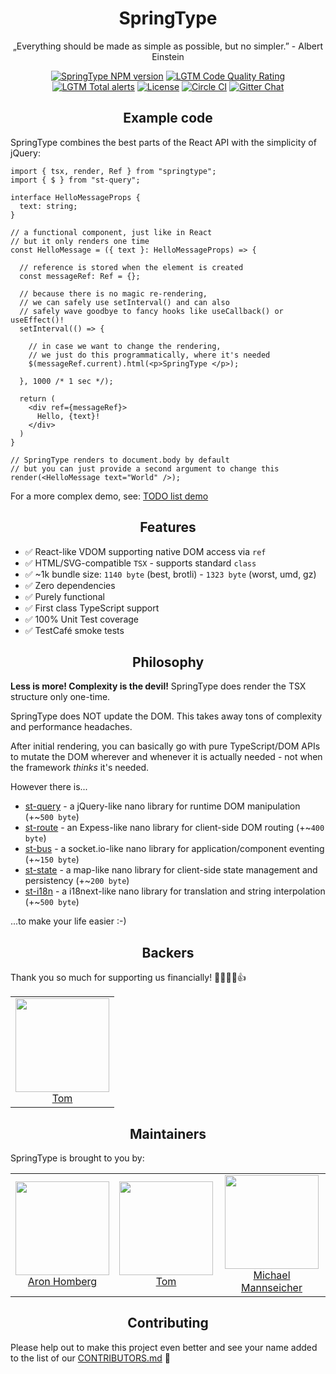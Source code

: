 <h1 align="center">SpringType</h1>

<p align="center">
„Everything should be made as simple as possible, but no simpler.” - Albert Einstein
</p>

<p align="center">
  <a href="https://www.npmjs.com/package/springtype"><img src="https://img.shields.io/npm/v/springtype.svg?style=flat-square" alt="SpringType NPM version"/></a> 
  <a href="https://lgtm.com/projects/g/springtype-org/springtype/context:javascript"><img src="https://img.shields.io/lgtm/grade/javascript/g/springtype-org/springtype.svg?logo=lgtm&logoWidth=18" alt="LGTM Code Quality Rating" /></a>
  <a href="https://lgtm.com/projects/g/springtype-org/springtype/alerts"><img src="https://img.shields.io/lgtm/alerts/g/springtype-org/springtype.svg?logo=lgtm&logoWidth=18" alt="LGTM Total alerts" /></a>
  <a href="https://github.com/springtype-org/springtype/blob/master/LICENSE.md"><img src="https://img.shields.io/github/license/springtype-org/springtype.svg" alt="License" /></a>
  <a href="https://circleci.com/gh/springtype-org/springtype"><img src="https://circleci.com/gh/springtype-org/springtype.svg?style=svg" alt="Circle CI" /></a>
  <a href="https://gitter.im/springtype-official/springtype?utm_source=badge&utm_medium=badge&utm_campaign=pr-badge"><img src="https://badges.gitter.im/springtype-official/springtype.svg" alt="Gitter Chat" /></a>
</p>

<h2 align="center">Example code</h2>

SpringType combines the best parts of the React API with the simplicity of jQuery:

```tsx
import { tsx, render, Ref } from "springtype";
import { $ } from "st-query";

interface HelloMessageProps {
  text: string;
}

// a functional component, just like in React
// but it only renders one time
const HelloMessage = ({ text }: HelloMessageProps) => {

  // reference is stored when the element is created
  const messageRef: Ref = {};

  // because there is no magic re-rendering,
  // we can safely use setInterval() and can also
  // safely wave goodbye to fancy hooks like useCallback() or useEffect()!
  setInterval(() => {

    // in case we want to change the rendering,
    // we just do this programmatically, where it's needed
    $(messageRef.current).html(<p>SpringType </p>);

  }, 1000 /* 1 sec */);

  return (
    <div ref={messageRef}>
      Hello, {text}!
    </div>
  )
}

// SpringType renders to document.body by default
// but you can just provide a second argument to change this
render(<HelloMessage text="World" />);
```

For a more complex demo, see: 
<a href="https://github.com/springtype-org/springtype/tree/main/e2e/todo-list/src/component/TodoList.tsx">TODO list demo</a>

<h2 align="center">Features</h2>

- ✅ React-like VDOM supporting native DOM access via `ref`
- ✅ HTML/SVG-compatible `TSX` - supports standard `class`
- ✅ ~1k bundle size: `1140 byte` (best, brotli) - `1323 byte` (worst, umd, gz)
- ✅ Zero dependencies
- ✅ Purely functional
- ✅ First class TypeScript support
- ✅ 100% Unit Test coverage
- ✅ TestCafé smoke tests

<h2 align="center">Philosophy</h2>

<b>Less is more! Complexity is the devil!</b>  SpringType does render the TSX structure only one-time.

SpringType does NOT update the DOM. This takes away tons of complexity and performance headaches.

After initial rendering, you can basically go with pure TypeScript/DOM APIs to mutate the DOM wherever and whenever it is actually needed - not when the framework *thinks* it's needed. 

However there is...

- <a href="https://github.com/springtype-org/st-query">st-query</a> - a jQuery-like nano library for runtime DOM manipulation (+~`500 byte`)
- <a href="https://github.com/springtype-org/st-route">st-route</a> - an Expess-like nano library for client-side DOM routing (+~`400 byte`)
- <a href="https://github.com/springtype-org/st-bus">st-bus</a> - a socket.io-like nano library for application/component eventing (+~`150 byte`)
- <a href="https://github.com/springtype-org/st-state">st-state</a> - a map-like nano library for client-side state management and persistency (+~`200 byte`)
- <a href="https://github.com/springtype-org/st-i18n">st-i18n</a> - a i18next-like nano library for translation and string interpolation (+~`500 byte`)

...to make your life easier :-)

<h2 align="center">Backers</h2>

Thank you so much for supporting us financially! 🙏🏻😎🥳👍

<table>
  <tbody>
    <tr>
      <td align="center">
        <img width="150" height="150"
        src="https://avatars2.githubusercontent.com/u/17221813?v=4&s=150">
        </br>
        <a href="https://github.com/jsdevtom">Tom</a>
      </td>
    </tr>
  <tbody>
</table>

<h2 align="center">Maintainers</h2>

SpringType is brought to you by:

<table>
  <tbody>
    <tr>
      <td align="center">
        <img width="150" height="150"
        src="https://avatars3.githubusercontent.com/u/454817?v=4&s=150">
        </br>
        <a href="https://github.com/kyr0">Aron Homberg</a>
      </td>
      <td align="center">
        <img width="150" height="150"
        src="https://avatars2.githubusercontent.com/u/17221813?s=150&v=4">
        </br>
        <a href="https://github.com/jsdevtom">Tom</a>
      </td>
      <td align="center">
        <img width="150" height="150"
        src="https://avatars2.githubusercontent.com/u/12079044?s=150&v=4">
        </br>
        <a href="https://github.com/mansi1">Michael Mannseicher</a>
      </td>
    </tr>
  <tbody>
</table>

<h2 align="center">Contributing</h2>

Please help out to make this project even better and see your name added to the list of our
[CONTRIBUTORS.md](./CONTRIBUTORS.md) :tada:
